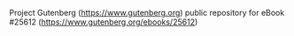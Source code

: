 Project Gutenberg (https://www.gutenberg.org) public repository for eBook #25612 (https://www.gutenberg.org/ebooks/25612)
